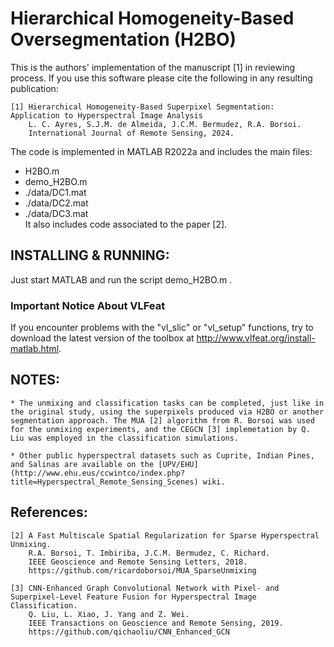 # Hierarchical Homogeneity-Based Oversegmentation (H2BO)

This is the authors' implementation of the manuscript [1] in reviewing process. If you use this software please cite the following in any resulting publication:

    [1] Hierarchical Homogeneity-Based Superpixel Segmentation: Application to Hyperspectral Image Analysis
        L. C. Ayres, S.J.M. de Almeida, J.C.M. Bermudez, R.A. Borsoi.
        International Journal of Remote Sensing, 2024.

The code is implemented in MATLAB R2022a and includes the main files:
-  H2BO.m 
-  demo_H2BO.m
-  ./data/DC1.mat
-  ./data/DC2.mat
-  ./data/DC3.mat               
It also includes code associated to the paper [2].

## INSTALLING & RUNNING:
Just start MATLAB and run the script demo_H2BO.m .

### Important Notice About VLFeat
If you encounter problems with the "vl_slic" or "vl_setup" functions, try to download the latest version of the toolbox at http://www.vlfeat.org/install-matlab.html.

## NOTES:
	* The unmixing and classification tasks can be completed, just like in the original study, using the superpixels produced via H2BO or another segmentation approach. The MUA [2] algorithm from R. Borsoi was used for the unmixing experiments, and the CEGCN [3] implemetation by Q. Liu was employed in the classification simulations.

	* Other public hyperspectral datasets such as Cuprite, Indian Pines, and Salinas are available on the [UPV/EHU](http://www.ehu.eus/ccwintco/index.php?title=Hyperspectral_Remote_Sensing_Scenes) wiki.

## References:

	[2] A Fast Multiscale Spatial Regularization for Sparse Hyperspectral Unmixing.
        R.A. Borsoi, T. Imbiriba, J.C.M. Bermudez, C. Richard.
        IEEE Geoscience and Remote Sensing Letters, 2018.
		https://github.com/ricardoborsoi/MUA_SparseUnmixing
		
	[3] CNN-Enhanced Graph Convolutional Network with Pixel- and Superpixel-Level Feature Fusion for Hyperspectral Image Classification.
		Q. Liu, L. Xiao, J. Yang and Z. Wei.
		IEEE Transactions on Geoscience and Remote Sensing, 2019.
		https://github.com/qichaoliu/CNN_Enhanced_GCN 
 
